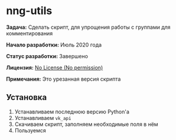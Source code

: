 # nng-utils

**Задача:** Сделать скрипт, для упрощения работы с группами для комментирования

**Начало разработки:** Июль 2020 года

**Статус разработки:** Завершено

**Лицензия:** [No License (No permission)](https://choosealicense.com/no-permission/)

**Примечания:** Это урезанная версия скрипта

## Установка

1. Устанавливаем последнюю версию Python'a
2. Устанавливаем `vk_api`
3. Скачиваем скрипт, заполняем необходимые поля в нём
4. Пользуемся
